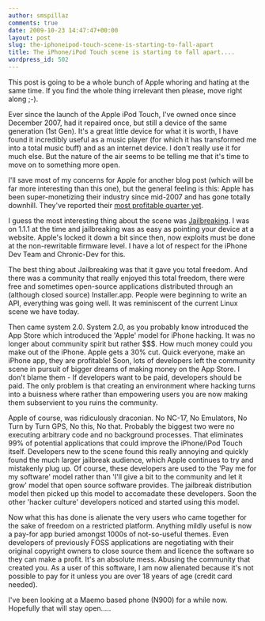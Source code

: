 ```yaml
---
author: smspillaz
comments: true
date: 2009-10-23 14:47:47+00:00
layout: post
slug: the-iphoneipod-touch-scene-is-starting-to-fall-apart
title: The iPhone/iPod Touch scene is starting to fall apart....
wordpress_id: 502
---
```


This post is going to be a whole bunch of Apple whoring and hating at the same time. If you find the whole thing irrelevant then please, move right along ;-).

Ever since the launch of the Apple iPod Touch, I've owned once since December 2007, had it repaired once, but still a device of the same generation (1st Gen). It's a great little device for what it is worth, I have found it incredibly useful as a music player (for which it has transformed me into a total music buff) and as an internet device. I don't really use it for much else. But the nature of the air seems to be telling me that it's time to move on to something more open.

I'll save most of my concerns for Apple for another blog post (which will be far more interesting than this one), but the general feeling is this: Apple has been super-monetizing their industry since mid-2007 and has gone totally downhill. They've reported their [most profitable quarter yet](http://www.apple.com/pr/library/2009/10/19results.html).

I guess the most interesting thing about the scene was [Jailbreaking](http://blog.iphone-dev.org/). I was on 1.1.1 at the time and jailbreaking was as easy as pointing your device at a website. Apple's locked it down a bit since then, now exploits must be done at the non-rewritable firmware level. I have a lot of respect for the iPhone Dev Team and Chronic-Dev for this.

The best thing about Jailbreaking was that it gave you total freedom. And there was a community that really enjoyed this total freedom, there were free and sometimes open-source applications distributed through an (although closed source) Installer.app. People were beginning to write an API, everything was going well. It was reminiscent of the current Linux scene we have today.

Then came system 2.0. System 2.0, as you probably know introduced the App Store which introduced the 'Apple' model for iPhone hacking. It was no longer about community spirit but rather $$$. How much money could you make out of the iPhone. Apple gets a 30% cut. Quick everyone, make an iPhone app, they are profitable! Soon, lots of developers left the community scene in pursuit of bigger dreams of making money on the App Store. I don't blame them - If developers want to be paid, developers should be paid. The only problem is that creating an environment where hacking turns into a buisness where rather than empowering users you are now making them subservient to you ruins the community.

Apple of course, was ridiculously draconian. No NC-17, No Emulators, No Turn by Turn GPS, No this, No that. Probably the biggest two were no executing arbitrary code and no background processes. That eliminates 99% of potential applications that could improve the iPhone/iPod Touch itself. Developers new to the scene found this really annoying and quickly found the much larger jailbreak audience, which Apple continues to try and mistakenly plug up. Of course, these developers are used to the 'Pay me for my software' model rather than 'I'll give a bit to the community and let it grow' model that open source software provides. The jailbreak distribution model then picked up this model to accomadate these developers. Soon the other 'hacker culture' developers noticed and started using this model.

Now what this has done is alienate the very users who came together for the sake of freedom on a restricted platform. Anything mildly useful is now a pay-for app buried amongst 1000s of not-so-useful themes. Even developers of previously FOSS applications are negotiating with their original copyright owners to close source them and licence the software so they can make a profit. It's an absolute mess. Abusing the community that created you. As a user of this software, I am now alienated because it's not possible to pay for it unless you are over 18 years of age (credit card needed).

I've been looking at a Maemo based phone (N900) for a while now. Hopefully that will stay open.....

